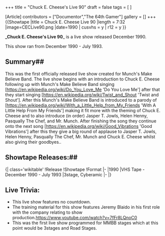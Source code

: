 +++
title = "Chuck E. Cheese's Live 90"
draft = false
tags = [ ]

[Article]
contributors = ["Documentor","The 64th Gamer"]
gallery = []
+++
{{Showtape
|title = Chuck E. Cheese Live 90
|length = 7:32
|image=CECLive90.png
|date=1990
| cusvhs = y
| r12 = y
}}

**_Chuck E. Cheese's Live 90**_ is a live show released December 1990.

This show ran from December 1990 - July 1993. 

## Summary## 
This was the first officially released live show created for Munch's Make Believe Band. The live show begins with an introduction to Chuck E. Cheese following up with Munch's Make Believe Band singing [https://en.wikipedia.org/wiki/Do_You_Love_Me 'Do You Love Me'] after that they start singing [https://en.wikipedia.org/wiki/Twist_and_Shout 'Twist and Shout']. After this Munch's Make Believe Band is introduced to a parody of [https://en.wikipedia.org/wiki/With_a_Little_Help_from_My_Friends 'With A Little Help From My Friends'] making it fit more with the theming of Chuck E. Cheese and to also introduce (in order) Jasper T. Jowls, Helen Henny, Pasqually The Chef, and Mr. Munch. After finishing the song they continue onto the next song [https://en.wikipedia.org/wiki/Good_Vibrations 'Good Vibrations'] after this they give a big round of applause to Jasper T. Jowls, Helen Henny, Pasqually The Chef, Mr. Munch and Chuck E. Cheese whilst also giving their goodbyes.. 

## Showtape Releases:## 
{| class='wikitable'
!Release
!Showtape
!Format
|-
|1990
|VHS Tape - December 1990 - July 1993
|3stage, Cyberamic
|-
|}

##  Live Trivia: ## 

* This live show features no countdown. 
* The training material for this show features Jeremy Blaido in his first role with the company relating to show production.<ref>https://www.youtube.com/watch?v=7fFr8LQnoC0</ref> 
* This was the first live show programmed for MMBB stages which at this point would be 3stages and Road Stages.